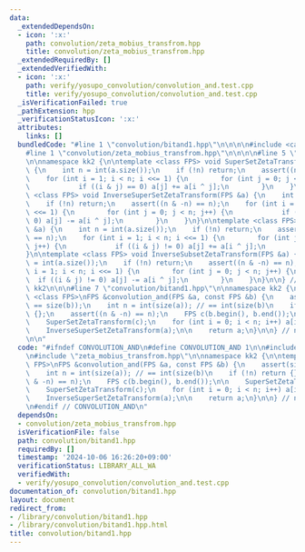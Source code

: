 ```yaml
---
data:
  _extendedDependsOn:
  - icon: ':x:'
    path: convolution/zeta_mobius_transfrom.hpp
    title: convolution/zeta_mobius_transfrom.hpp
  _extendedRequiredBy: []
  _extendedVerifiedWith:
  - icon: ':x:'
    path: verify/yosupo_convolution/convolution_and.test.cpp
    title: verify/yosupo_convolution/convolution_and.test.cpp
  _isVerificationFailed: true
  _pathExtension: hpp
  _verificationStatusIcon: ':x:'
  attributes:
    links: []
  bundledCode: "#line 1 \"convolution/bitand1.hpp\"\n\n\n\n#include <cassert>\n\n\
    #line 1 \"convolution/zeta_mobius_transfrom.hpp\"\n\n\n\n#line 5 \"convolution/zeta_mobius_transfrom.hpp\"\
    \n\nnamespace kk2 {\n\ntemplate <class FPS> void SuperSetZetaTransform(FPS &a)\
    \ {\n    int n = int(a.size());\n    if (!n) return;\n    assert((n & -n) == n);\n\
    \    for (int i = 1; i < n; i <<= 1) {\n        for (int j = 0; j < n; j++) {\n\
    \            if ((i & j) == 0) a[j] += a[i ^ j];\n        }\n    }\n}\n\ntemplate\
    \ <class FPS> void InverseSuperSetZetaTransform(FPS &a) {\n    int n = int(a.size());\n\
    \    if (!n) return;\n    assert((n & -n) == n);\n    for (int i = 1; i < n; i\
    \ <<= 1) {\n        for (int j = 0; j < n; j++) {\n            if ((i & j) ==\
    \ 0) a[j] -= a[i ^ j];\n        }\n    }\n}\n\ntemplate <class FPS> void SubsetZetaTransform(FPS\
    \ &a) {\n    int n = int(a.size());\n    if (!n) return;\n    assert((n & -n)\
    \ == n);\n    for (int i = 1; i < n; i <<= 1) {\n        for (int j = 0; j < n;\
    \ j++) {\n            if ((i & j) != 0) a[j] += a[i ^ j];\n        }\n    }\n\
    }\n\ntemplate <class FPS> void InverseSubsetZetaTransform(FPS &a) {\n    int n\
    \ = int(a.size());\n    if (!n) return;\n    assert((n & -n) == n);\n    for (int\
    \ i = 1; i < n; i <<= 1) {\n        for (int j = 0; j < n; j++) {\n          \
    \  if ((i & j) != 0) a[j] -= a[i ^ j];\n        }\n    }\n}\n\n} // namespace\
    \ kk2\n\n\n#line 7 \"convolution/bitand1.hpp\"\n\nnamespace kk2 {\n\ntemplate\
    \ <class FPS>\nFPS &convolution_and(FPS &a, const FPS &b) {\n    assert(size(a)\
    \ == size(b));\n    int n = int(size(a)); // == int(size(b)\n    if (!n) return\
    \ {};\n    assert((n & -n) == n);\n    FPS c(b.begin(), b.end());\n\n    SuperSetZetaTransform(a);\n\
    \    SuperSetZetaTransform(c);\n    for (int i = 0; i < n; i++) a[i] *= c[i];\n\
    \    InverseSuperSetZetaTransform(a);\n\n    return a;\n}\n\n} // namespace kk2\n\
    \n\n"
  code: "#ifndef CONVOLUTION_AND\n#define CONVOLUTION_AND 1\n\n#include <cassert>\n\
    \n#include \"zeta_mobius_transfrom.hpp\"\n\nnamespace kk2 {\n\ntemplate <class\
    \ FPS>\nFPS &convolution_and(FPS &a, const FPS &b) {\n    assert(size(a) == size(b));\n\
    \    int n = int(size(a)); // == int(size(b)\n    if (!n) return {};\n    assert((n\
    \ & -n) == n);\n    FPS c(b.begin(), b.end());\n\n    SuperSetZetaTransform(a);\n\
    \    SuperSetZetaTransform(c);\n    for (int i = 0; i < n; i++) a[i] *= c[i];\n\
    \    InverseSuperSetZetaTransform(a);\n\n    return a;\n}\n\n} // namespace kk2\n\
    \n#endif // CONVOLUTION_AND\n"
  dependsOn:
  - convolution/zeta_mobius_transfrom.hpp
  isVerificationFile: false
  path: convolution/bitand1.hpp
  requiredBy: []
  timestamp: '2024-10-06 16:26:20+09:00'
  verificationStatus: LIBRARY_ALL_WA
  verifiedWith:
  - verify/yosupo_convolution/convolution_and.test.cpp
documentation_of: convolution/bitand1.hpp
layout: document
redirect_from:
- /library/convolution/bitand1.hpp
- /library/convolution/bitand1.hpp.html
title: convolution/bitand1.hpp
---
```

